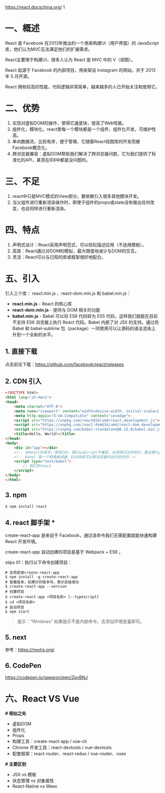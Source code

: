 https://react.docschina.org/ 1

# 一、概述

React 是 Facebook 在2013年推出的一个用来构建UI（用户界面）的 JavaScript 库，他们认为MVC无法满足他们的扩展需求。

React主要用于构建UI，很多人认为 React 是 MVC 中的 V（视图）。

React 起源于 Facebook 的内部项目，用来架设 Instagram 的网站，并于 2013 年 5 月开源。

React 拥有较高的性能，代码逻辑非常简单，越来越多的人已开始关注和使用它。

# 二、优势

1. 实现对虚拟DOM的操作，使得它速度快，提高了Web性能。
2. 组件化，模块化。react里每一个模块都是一个组件，组件化开发，可维护性高。
3. 单向数据流，比较有序，便于管理，它随着React视图库的开发而被Facebook概念化。
4. 跨浏览器兼容：虚拟DOM帮助我们解决了跨浏览器问题，它为我们提供了标准化的API，甚至在IE8中都是没问题的。

# 三、不足

1. react中只是MVC模式的View部分，要依赖引入很多其他模块开发。
2. 当父组件进行重新渲染操作时，即使子组件的props或state没有做出任何改变，也会同样进行重新渲染。

# 四、特点

1. 声明式设计：React采用声明范式，可以轻松描述应用（不适用模板）。
2. 高效：React通过对DOM的模拟，最大限度地减少与DOM的交互。
3. 灵活：React可以与已知的库或框架很好地配合。

# 五、引入

引入三个库： react.min.js 、react-dom.min.js 和 babel.min.js：

- **react.min.js** - React 的核心库
- **react-dom.min.js** - 提供与 DOM 相关的功能
- **babel.min.js** - Babel 可以将 ES6 代码转为 ES5 代码，这样我们就能在目前不支持 ES6 浏览器上执行 React 代码。Babel 内嵌了对 JSX 的支持。通过将 Babel 和 babel-sublime 包（package）一同使用可以让源码的语法渲染上升到一个全新的水平。

## 1. 直接下载

点击前往下载：https://github.com/facebook/react/releases

## 2. CDN 引入

```html
<!DOCTYPE html>
<html lang="zh-Hans">
<head>
    <meta charset="UTF-8">
    <meta name="viewport" content="width=device-width, initial-scale=1.0">
    <meta http-equiv="X-UA-Compatible" content="ie=edge">
    <script src="https://unpkg.com/react@16/umd/react.development.js"></script>
    <script src="https://unpkg.com/react-dom@16/umd/react-dom.development.js"></script>
    <script src="https://unpkg.com/babel-standalone@6.15.0/babel.min.js"></script>
    <title>Hello, World!</title>
</head>
<body>
    <div id="app"></div>
    <!-- 在React开发中，使用JSX，跟JavaScript不兼容，在使用JSX的地方，要设置type：text/babel -->
    <!-- babel 是一个转换编译器，ES6转成可以再浏览器中运行的代码-->
    <script type="text/babel">
        // 我们的react
    </script>
</body>
</html>
```

## 3. npm 

```shell
$ npm install react
```

## 4. react 脚手架 *

create-react-app 是来自于 Facebook，通过该命令我们无需配置就能快速构建 React 开发环境。

create-react-app 自动创建的项目是基于 Webpack + ES6 。

stips 01：执行以下命令创建项目：

```shell
# 全局安装create-react-app
$ npm install -g create-react-app
# 查看版本，如果打印版本号，表示安装成功
$ create-react-app --version
# 创建项目
$ create-react-app <项目名称> [--typescript]
$ cd <项目名称>
# 启动项目
$ npm start
```

> 提示：“Windows” 如果提示不是内部命令，去添加环境变量即可。

## 5. next

参考：https://nextjs.org/

## 6. CodePen

https://codepen.io/gaearon/pen/ZpvBNJ

# 六、React VS Vue

**# 相似之处**

- 虚拟DOM
- 组件化
- Props
- 构建工具：create-react-app / vue-cli
- Chrome 开发工具：react-devtools / vue-devtools
- 配套框架：react-router、react-redux / vue-router、vuex

**# 主要区别**

-  JSX vs 模板 
- 状态管理 vs 对象属性
- React-Native vs Weex

